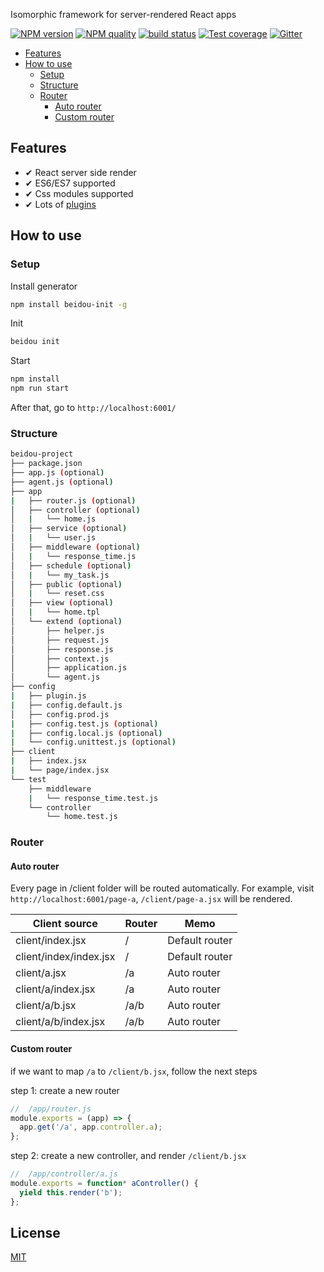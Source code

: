 Isomorphic framework for server-rendered React apps

[![NPM version][npm-image]][npm-url]
[![NPM quality][quality-image]][quality-url]
[![build status][travis-image]][travis-url]
[![Test coverage][codecov-image]][codecov-url]
[![Gitter][gitter-image]][gitter-url]

[npm-image]: https://img.shields.io/npm/v/beidou-core.svg?style=flat-square
[npm-url]: https://npmjs.org/package/beidou-core
[quality-image]: http://npm.packagequality.com/shield/beidou-core.svg?style=flat-square
[quality-url]: http://packagequality.com/#?package=beidou-core
[travis-image]: https://img.shields.io/travis/alibaba/beidou.svg?style=flat-square
[travis-url]: https://travis-ci.org/alibaba/beidou
[codecov-image]: https://img.shields.io/codecov/c/github/alibaba/beidou.svg?style=flat-square
[codecov-url]: https://codecov.io/gh/alibaba/beidou
[gitter-image]: https://img.shields.io/gitter/room/alibaba/beidou.svg?style=flat-square
[gitter-url]: https://gitter.im/alibaba/beidou

<!-- START doctoc generated TOC please keep comment here to allow auto update -->
<!-- DON'T EDIT THIS SECTION, INSTEAD RE-RUN doctoc TO UPDATE -->


- [Features](#features)
- [How to use](#how-to-use)
  - [Setup](#setup)
  - [Structure](#structure)
  - [Router](#router)
    - [Auto router](#auto-router)
    - [Custom router](#custom-router)

<!-- END doctoc generated TOC please keep comment here to allow auto update -->

## Features

- ✔︎ React server side render
- ✔︎ ES6/ES7 supported
- ✔︎ Css modules supported
- ✔︎ Lots of [plugins](https://github.com/search?q=topic%3Aegg-plugin&type=Repositories)

## How to use
### Setup

Install generator

```bash
npm install beidou-init -g
```

Init


```bash
beidou init
```

Start


```bash
npm install
npm run start
```

After that, go to `http://localhost:6001/`

### Structure

```bash
beidou-project
├── package.json
├── app.js (optional)
├── agent.js (optional)
├── app
|   ├── router.js (optional)
│   ├── controller (optional)
│   |   └── home.js
│   ├── service (optional)
│   |   └── user.js
│   ├── middleware (optional)
│   |   └── response_time.js
│   ├── schedule (optional)
│   |   └── my_task.js
│   ├── public (optional)
│   |   └── reset.css
│   ├── view (optional)
│   |   └── home.tpl
│   └── extend (optional)
│       ├── helper.js
│       ├── request.js
│       ├── response.js
│       ├── context.js
│       ├── application.js
│       └── agent.js
├── config
|   ├── plugin.js
|   ├── config.default.js
│   ├── config.prod.js
|   ├── config.test.js (optional)
|   ├── config.local.js (optional)
|   └── config.unittest.js (optional)
├── client
|   ├── index.jsx
|   └── page/index.jsx
└── test
    ├── middleware
    |   └── response_time.test.js
    └── controller
        └── home.test.js
```

### Router

#### Auto router

Every page in /client folder will be routed automatically. 
For example, visit `http://localhost:6001/page-a`, `/client/page-a.jsx` will be rendered.


| Client source          | Router | Memo           |
| ---------------------- | ------ | -------------- |
| client/index.jsx       | /      | Default router |
| client/index/index.jsx | /      | Default router |
| client/a.jsx           | /a     | Auto router    |
| client/a/index.jsx     | /a     | Auto router    |
| client/a/b.jsx         | /a/b   | Auto router    |
| client/a/b/index.jsx   | /a/b   | Auto router    |

#### Custom router

if we want to map `/a` to `/client/b.jsx`, follow the next steps

step 1: create a new router

```javascript
//  /app/router.js
module.exports = (app) => {
  app.get('/a', app.controller.a);
};

```

step 2: create a new controller, and render `/client/b.jsx`


```javascript
//  /app/controller/a.js
module.exports = function* aController() {
  yield this.render('b');
};

```

## License

[MIT](LICENSE)


